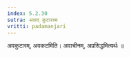 ```yaml
---
index: 5.2.30
sutra: अवात्‌ कुटारच्च
vritti: padamanjari
---
```


 अवकुटारम्, अवकटमिति। अवाचीनम्, अप्रसिद्धमित्यर्थः ॥